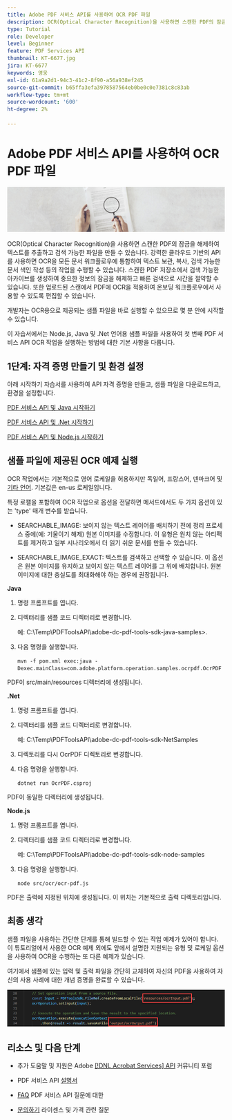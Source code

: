 ```yaml
---
title: Adobe PDF 서비스 API를 사용하여 OCR PDF 파일
description: OCR(Optical Character Recognition)을 사용하면 스캔한 PDF의 잠금을 해제하여 텍스트를 추출하고 검색 가능한 파일을 만들 수 있습니다
type: Tutorial
role: Developer
level: Beginner
feature: PDF Services API
thumbnail: KT-6677.jpg
jira: KT-6677
keywords: 영웅
exl-id: 61a9a2d1-94c3-41c2-8f90-a56a938ef245
source-git-commit: b65ffa3efa3978587564eb0be0c0e7381c8c83ab
workflow-type: tm+mt
source-wordcount: '600'
ht-degree: 2%

---
```


# Adobe PDF 서비스 API를 사용하여 OCR PDF 파일

![PDF 메인 이미지 만들기](assets/OCR_hero.jpg)

OCR(Optical Character Recognition)을 사용하면 스캔한 PDF의 잠금을 해제하여 텍스트를 추출하고 검색 가능한 파일을 만들 수 있습니다. 강력한 클라우드 기반의 API를 사용하면 OCR을 모든 문서 워크플로우에 통합하여 텍스트 보관, 복사, 검색 가능한 문서 색인 작성 등의 작업을 수행할 수 있습니다. 스캔한 PDF 저장소에서 검색 가능한 아카이브를 생성하여 중요한 정보의 잠금을 해제하고 빠른 검색으로 시간을 절약할 수 있습니다. 또한 업로드된 스캔에서 PDF에 OCR을 적용하여 온보딩 워크플로우에서 사용할 수 있도록 편집할 수 있습니다.

개발자는 OCR용으로 제공되는 샘플 파일을 바로 실행할 수 있으므로 몇 분 안에 시작할 수 있습니다.

이 자습서에서는 Node.js, Java 및 .Net 언어용 샘플 파일을 사용하여 첫 번째 PDF 서비스 API OCR 작업을 실행하는 방법에 대한 기본 사항을 다룹니다.

## 1단계: 자격 증명 만들기 및 환경 설정

아래 시작하기 자습서를 사용하여 API 자격 증명을 만들고, 샘플 파일을 다운로드하고, 환경을 설정합니다.

[PDF 서비스 API 및 Java 시작하기](gettingstartedjava.md)

[PDF 서비스 API 및 .Net 시작하기](gettingstartednet.md)

[PDF 서비스 API 및 Node.js 시작하기](createpdffromhtml.md)

## 샘플 파일에 제공된 OCR 예제 실행

OCR 작업에서는 기본적으로 영어 로케일을 허용하지만 독일어, 프랑스어, 덴마크어 및 [기타 언어](https://opensource.adobe.com/pdftools-sdk-docs/release/latest/howtos.html#ocr-with-explicit-language). 기본값은 en-us 로케일입니다.

특정 로캘을 포함하여 OCR 작업으로 옵션을 전달하면 메서드에서도 두 가지 옵션이 있는 &#39;type&#39; 매개 변수를 받습니다.

* SEARCHABLE_IMAGE: 보이지 않는 텍스트 레이어를 배치하기 전에 정리 프로세스 중에(예: 기울이기 해제) 원본 이미지를 수정합니다. 이 유형은 원치 않는 아티팩트를 제거하고 일부 시나리오에서 더 읽기 쉬운 문서를 만들 수 있습니다.

* SEARCHABLE_IMAGE_EXACT: 텍스트를 검색하고 선택할 수 있습니다. 이 옵션은 원본 이미지를 유지하고 보이지 않는 텍스트 레이어를 그 위에 배치합니다. 원본 이미지에 대한 충실도를 최대화해야 하는 경우에 권장됩니다.

**Java**

1. 명령 프롬프트를 엽니다.

1. 디렉터리를 샘플 코드 디렉터리로 변경합니다.

   예: C:\Temp\PDFToolsAPI\adobe-dc-pdf-tools-sdk-java-samples>.

1. 다음 명령을 실행합니다.

   `mvn -f pom.xml exec:java -Dexec.mainClass=com.adobe.platform.operation.samples.ocrpdf.OcrPDF`

PDF이 src/main/resources 디렉터리에 생성됩니다.

**.Net**

1. 명령 프롬프트를 엽니다.

1. 디렉터리를 샘플 코드 디렉터리로 변경합니다.

   예: C:\Temp\PDFToolsAPI\adobe-dc-pdf-tools-sdk-NetSamples

1. 디렉토리를 다시 OcrPDF 디렉토리로 변경합니다.

1. 다음 명령을 실행합니다.

   `dotnet run OcrPDF.csproj`

PDF이 동일한 디렉터리에 생성됩니다.

**Node.js**

1. 명령 프롬프트를 엽니다.

1. 디렉터리를 샘플 코드 디렉터리로 변경합니다.

   예: C:\Temp\PDFToolsAPI\adobe-dc-pdf-tools-sdk-node-samples

1. 다음 명령을 실행합니다.

   `node src/ocr/ocr-pdf.js`

PDF은 출력에 지정된 위치에 생성됩니다. 이 위치는 기본적으로 출력 디렉토리입니다.

## 최종 생각

샘플 파일을 사용하는 간단한 단계를 통해 빌드할 수 있는 작업 예제가 있어야 합니다. 이 튜토리얼에서 사용한 OCR 예제 외에도 앞에서 설명한 지원되는 유형 및 로케일 옵션을 사용하여 OCR을 수행하는 또 다른 예제가 있습니다.

여기에서 샘플에 있는 입력 및 출력 파일을 간단히 교체하여 자신의 PDF을 사용하여 자신의 사용 사례에 대한 개념 증명을 완료할 수 있습니다.

![개념 증명](assets/OCR_poc.png)

## 리소스 및 다음 단계

* 추가 도움말 및 지원은 Adobe [[!DNL Acrobat Services] API](https://community.adobe.com/t5/document-cloud-sdk/bd-p/Document-Cloud-SDK?page=1&amp;sort=latest_replies&amp;filter=all) 커뮤니티 포럼

* PDF 서비스 API [설명서](https://www.adobe.com/go/pdftoolsapi_doc)

* [FAQ](https://community.adobe.com/t5/document-cloud-sdk/faq-for-document-services-pdf-tools-api/m-p/10726197) PDF 서비스 API 질문에 대한

* [문의하기](https://www.adobe.com/go/pdftoolsapi_requestform) 라이센스 및 가격 관련 질문
